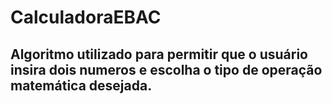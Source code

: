 # CalculadoraEBAC
## Algoritmo utilizado para permitir que o usuário insira dois numeros e escolha o tipo de operação matemática desejada.
